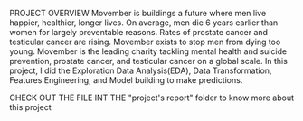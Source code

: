 PROJECT OVERVIEW
    Movember is buildings a future where men live happier, healthier, longer
    lives. On average, men die 6 years earlier than women for largely preventable
    reasons. Rates of prostate cancer and testicular cancer are rising. Movember
    exists to stop men from dying too young. Movember is the leading charity
    tackling mental health and suicide prevention, prostate cancer, and testicular
    cancer on a global scale. In this project, I did the Exploration Data
    Analysis(EDA), Data Transformation, Features Engineering, and Model building
    to make predictions.

CHECK OUT THE FILE INT THE "project's report" folder to know more about this project